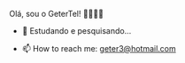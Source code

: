 Olá, sou o GeterTel! 👋🎼🎵🎶



- 🔭 Estudando e pesquisando...

- 📫 How to reach me: geter3@hotmail.com 
